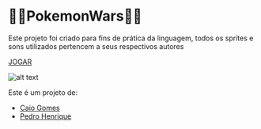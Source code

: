 # 🚀👾PokemonWars👾🚀
Este projeto foi criado para fins de prática da linguagem, todos os sprites e sons utilizados pertencem a seus respectivos autores


[JOGAR](https://www.google.com)
  
![alt text](https://github.com/pedrocorrea2002/PokemonWars/blob/main/img/PokemonWars.png?raw=true)

Este é um projeto de:<br>
  * [Caio Gomes](https://github.com/Caio-Gomes-Lemos)
  * [Pedro Henrique](https://github.com/pedrocorrea2002) 
